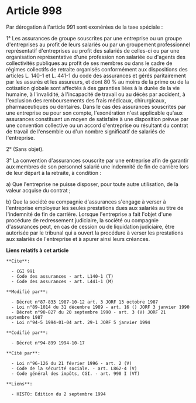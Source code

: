 # Article 998

Par dérogation à l'article 991 sont exonérées de la taxe spéciale :

1° Les assurances de groupe souscrites par une entreprise ou un groupe d'entreprises au profit de leurs salariés ou par un
groupement professionnel représentatif d'entreprises au profit des salariés de celles-ci ou par une organisation
représentative d'une profession non salariée ou d'agents des collectivités publiques au profit de ses membres ou dans le
cadre de régimes collectifs de retraite organisés conformément aux dispositions des articles L. 140-1 et L. 441-1 du code des
assurances et gérés paritairement par les assurés et les assureurs, et dont 80 % au moins de la prime ou de la cotisation
globale sont affectés à des garanties liées à la durée de la vie humaine, à l'invalidité, à l'incapacité de travail ou au
décès par accident, à l'exclusion des remboursements des frais médicaux, chirurgicaux, pharmaceutiques ou dentaires. Dans le
cas des assurances souscrites par une entreprise ou pour son compte, l'exonération n'est applicable qu'aux assurances
constituant un moyen de satisfaire à une disposition prévue par une convention collective ou un accord d'entreprise ou
résultant du contrat de travail de l'ensemble ou d'un nombre significatif de salariés de l'entreprise.

2° (Sans objet).

3° La convention d'assurances souscrite par une entreprise afin de garantir aux membres de son personnel salarié une
indemnité de fin de carrière lors de leur départ à la retraite, à condition :

a) Que l'entreprise ne puisse disposer, pour toute autre utilisation, de la valeur acquise du contrat ;

b) Que la société ou compagnie d'assurances s'engage à verser à l'entreprise employeur les seules prestations dues aux
salariés au titre de l'indemnité de fin de carrière. Lorsque l'entreprise a fait l'objet d'une procédure de redressement
judiciaire, la société ou compagnie d'assurances peut, en cas de cession ou de liquidation judiciaire, être autorisée par le
tribunal qui a ouvert la procédure à verser les prestations aux salariés de l'entreprise et à apurer ainsi leurs créances.

**Liens relatifs à cet article**

	**Cite**:

	  - CGI 991
	  - Code des assurances - art. L140-1 (T)
	  - Code des assurances - art. L441-1 (M)

	**Modifié par**:

	  - Décret n°87-833 1987-10-12 art. 3 JORF 13 octobre 1987
	  - Loi n°89-1014 du 31 décembre 1989 - art. 16 () JORF 3 janvier 1990
	  - Décret n°90-827 du 20 septembre 1990 - art. 3 (V) JORF 21 septembre 1987
	  - Loi n°94-5 1994-01-04 art. 29-1 JORF 5 janvier 1994

	**Codifié par**:

	  - Décret n°94-899 1994-10-17

	**Cité par**:

	  - Loi n°96-126 du 21 février 1996 - art. 2 (V)
	  - Code de la sécurité sociale. - art. L862-4 (V)
	  - Code général des impôts, CGI. - art. 990 I (VT)

	**Liens**:

	  - HISTO: Edition du 2 septembre 1994
